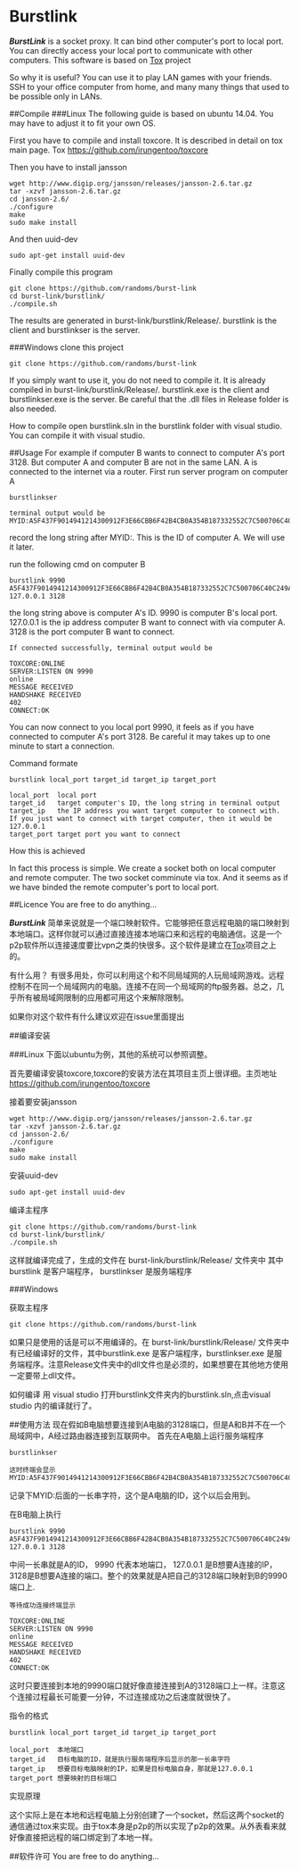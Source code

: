 Burstlink
==========

***BurstLink*** is a socket proxy. It can bind other computer's port to local port. You can directly access your local port to communicate with other computers. This software is based on [Tox](https://github.com/irungentoo/toxcore "toxcore") project

So why it is useful?
You can use it to play LAN games with your friends.
SSH to your office computer from home, and many many things that used to be possible only in LANs.

##Compile
###Linux
The following guide is based on ubuntu 14.04. You may have to adjust it to fit your own OS.

First you have to compile and install toxcore. It is described in detail on tox main page. Tox https://github.com/irungentoo/toxcore

Then you have to install jansson

    wget http://www.digip.org/jansson/releases/jansson-2.6.tar.gz
    tar -xzvf jansson-2.6.tar.gz
    cd jansson-2.6/
    ./configure
    make
    sudo make install
    
And then uuid-dev

    sudo apt-get install uuid-dev

Finally compile this program

    git clone https://github.com/randoms/burst-link
    cd burst-link/burstlink/
    ./compile.sh

The results are generated in burst-link/burstlink/Release/.
burstlink is the client and burstlinkser is the server.

###Windows
clone this project

    git clone https://github.com/randoms/burst-link
    
If you simply want to use it, you do not need to compile it. It is already compiled in burst-link/burstlink/Release/. burstlink.exe is the client and burstlinkser.exe is the server. Be careful that the .dll files in Release folder is also needed.

How to compile
open burstlink.sln in the burstlink folder with visual studio. You can compile it with visual studio.

##Usage
For example if computer B wants to connect to computer A's port 3128. But computer A and computer B are not in the same LAN.
A is connected to the internet via a router.
First run server program on computer A

    burstlinkser
    
    terminal output would be
    MYID:A5F437F9014941214300912F3E66CBB6F42B4CB0A354B187332552C7C500706C40C249A2823C

record the long string after MYID:. This is the ID of computer A. We will use it later.

run the following cmd on computer B

    burstlink 9990 A5F437F9014941214300912F3E66CBB6F42B4CB0A354B187332552C7C500706C40C249A2823C 127.0.0.1 3128
    
the long string above is computer A's ID. 9990 is computer B's local port. 127.0.0.1 is the ip address computer B want to connect with via computer A. 3128 is the port computer B want to connect.

    If connected successfully, terminal output would be
    
    TOXCORE:ONLINE
    SERVER:LISTEN ON 9990
    online
    MESSAGE RECEIVED
    HANDSHAKE RECEIVED
    402
    CONNECT:OK

You can now connect to you local port 9990, it feels as if you have connected to computer A's port 3128. Be careful it may takes up to one minute to start a connection.

Command formate

    burstlink local_port target_id target_ip target_port
    
    local_port  local port
    target_id   target computer's ID, the long string in terminal output
    target_ip   the IP address you want target computer to connect with. If you just want to connect with target computer, then it would be 127.0.0.1 
    target_port target port you want to connect
    
How this is achieved

In fact this process is simple. We create a socket both on local computer and remote computer. The two socket comminute via tox. And it seems as if we have binded the remote computer's port to local port.
    
##Licence
  You are free to do anything...  

***BurstLink*** 简单来说就是一个端口映射软件。它能够把任意远程电脑的端口映射到本地端口。这样你就可以通过直接连接本地端口来和远程的电脑通信。这是一个p2p软件所以连接速度要比vpn之类的快很多。这个软件是建立在[Tox](https://github.com/irungentoo/toxcore "toxcore")项目之上的。

有什么用？
有很多用处，你可以利用这个和不同局域网的人玩局域网游戏。远程控制不在同一个局域网内的电脑。连接不在同一个局域网的ftp服务器。总之，几乎所有被局域网限制的应用都可用这个来解除限制。

如果你对这个软件有什么建议欢迎在issue里面提出

##编译安装

###Linux
下面以ubuntu为例，其他的系统可以参照调整。

首先要编译安装toxcore,toxcore的安装方法在其项目主页上很详细。主页地址 https://github.com/irungentoo/toxcore

接着要安装jansson

    wget http://www.digip.org/jansson/releases/jansson-2.6.tar.gz
    tar -xzvf jansson-2.6.tar.gz
    cd jansson-2.6/
    ./configure
    make
    sudo make install

安装uuid-dev
    
    sudo apt-get install uuid-dev
    
编译主程序
    
    git clone https://github.com/randoms/burst-link
    cd burst-link/burstlink/
    ./compile.sh
    
这样就编译完成了，生成的文件在 burst-link/burstlink/Release/ 文件夹中
其中 burstlink 是客户端程序， burstlinkser 是服务端程序
    
    
###Windows

获取主程序

    git clone https://github.com/randoms/burst-link
    
如果只是使用的话是可以不用编译的。在 burst-link/burstlink/Release/ 文件夹中有已经编译好的文件，其中burstlink.exe 是客户端程序，burstlinkser.exe 是服务端程序。注意Release文件夹中的dll文件也是必须的，如果想要在其他地方使用一定要带上dll文件。

如何编译
用 visual studio 打开burstlink文件夹内的burstlink.sln,点击visual studio 内的编译就行了。


##使用方法
现在假如B电脑想要连接到A电脑的3128端口，但是A和B并不在一个局域网中，A经过路由器连接到互联网中。
首先在A电脑上运行服务端程序

    burstlinkser
    
    这时终端会显示
    MYID:A5F437F9014941214300912F3E66CBB6F42B4CB0A354B187332552C7C500706C40C249A2823C

记录下MYID:后面的一长串字符，这个是A电脑的ID，这个以后会用到。

在B电脑上执行

    burstlink 9990 A5F437F9014941214300912F3E66CBB6F42B4CB0A354B187332552C7C500706C40C249A2823C 127.0.0.1 3128
    
中间一长串就是A的ID， 9990 代表本地端口， 127.0.0.1 是B想要A连接的IP，3128是B想要A连接的端口。整个的效果就是A把自己的3128端口映射到B的9990端口上.

    等待成功连接终端显示
    
    TOXCORE:ONLINE
    SERVER:LISTEN ON 9990
    online
    MESSAGE RECEIVED
    HANDSHAKE RECEIVED
    402
    CONNECT:OK

    
这时只要连接到本地的9990端口就好像直接连接到A的3128端口上一样。注意这个连接过程最长可能要一分钟，不过连接成功之后速度就很快了。

指令的格式

    burstlink local_port target_id target_ip target_port
    
    local_port  本地端口
    target_id   目标电脑的ID，就是执行服务端程序后显示的那一长串字符
    target_ip   想要目标电脑映射的IP，如果是目标电脑自身，那就是127.0.0.1
    target_port 想要映射的目标端口
    
实现原理

这个实际上是在本地和远程电脑上分别创建了一个socket，然后这两个socket的通信通过tox来实现。由于tox本身是p2p的所以实现了p2p的效果。从外表看来就好像直接把远程的端口绑定到了本地一样。
    
##软件许可
  You are free to do anything...  

